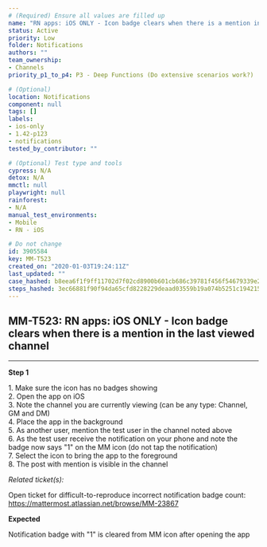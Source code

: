 ```yaml
---
# (Required) Ensure all values are filled up
name: "RN apps: iOS ONLY - Icon badge clears when there is a mention in the last viewed channel"
status: Active
priority: Low
folder: Notifications
authors: ""
team_ownership: 
- Channels
priority_p1_to_p4: P3 - Deep Functions (Do extensive scenarios work?)

# (Optional)
location: Notifications
component: null
tags: []
labels: 
- ios-only
- 1.42-p123
- notifications
tested_by_contributor: ""

# (Optional) Test type and tools
cypress: N/A
detox: N/A
mmctl: null
playwright: null
rainforest: 
- N/A
manual_test_environments:
- Mobile
- RN - iOS

# Do not change
id: 3905584
key: MM-T523
created_on: "2020-01-03T19:24:11Z"
last_updated: ""
case_hashed: b8eea6f1f9ff11702d7f02cd8900b601cb686c39781f456f54679339e214726db2872324bec57d9613c377c031e66868
steps_hashed: 3ec66881f90f94da65cfd8228229deaad03559b19a074b5251c194215cf8bea52040aa4d321c255c042a455da5e1e9b2
---
```


<!-- (Auto-generated) Based on frontmatter's "key" and "name" -->

## MM-T523: RN apps: iOS ONLY - Icon badge clears when there is a mention in the last viewed channel

---

**Step 1**

1\. Make sure the icon has no badges showing\
2\. Open the app on iOS\
3\. Note the channel you are currently viewing (can be any type: Channel, GM and DM)\
4\. Place the app in the background\
5\. As another user, mention the test user in the channel noted above\
6\. As the test user receive the notification on your phone and note the badge now says "1" on the MM icon (do not tap the notification)\
7\. Select the icon to bring the app to the foreground\
8\. The post with mention is visible in the channel

_Related ticket(s):_

Open ticket for difficult-to-reproduce incorrect notification badge count: <https://mattermost.atlassian.net/browse/MM-23867>

**Expected**

Notification badge with "1" is cleared from MM icon after opening the app
